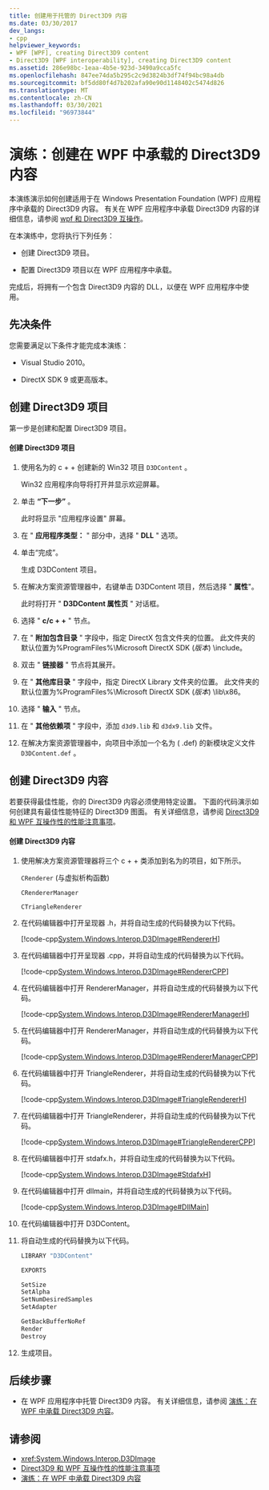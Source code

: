 ```yaml
---
title: 创建用于托管的 Direct3D9 内容
ms.date: 03/30/2017
dev_langs:
- cpp
helpviewer_keywords:
- WPF [WPF], creating Direct3D9 content
- Direct3D9 [WPF interoperability], creating Direct3D9 content
ms.assetid: 286e98bc-1eaa-4b5e-923d-3490a9cca5fc
ms.openlocfilehash: 847ee74da5b295c2c9d3824b3df74f94bc98a4db
ms.sourcegitcommit: bf5dd80f4d7b202afa90e90d1148402c5474d826
ms.translationtype: MT
ms.contentlocale: zh-CN
ms.lasthandoff: 03/30/2021
ms.locfileid: "96973844"
---
```

# <a name="walkthrough-creating-direct3d9-content-for-hosting-in-wpf"></a>演练：创建在 WPF 中承载的 Direct3D9 内容
本演练演示如何创建适用于在 Windows Presentation Foundation (WPF) 应用程序中承载的 Direct3D9 内容。 有关在 WPF 应用程序中承载 Direct3D9 内容的详细信息，请参阅 [wpf 和 Direct3D9 互操作](wpf-and-direct3d9-interoperation.md)。

 在本演练中，您将执行下列任务：

- 创建 Direct3D9 项目。

- 配置 Direct3D9 项目以在 WPF 应用程序中承载。

 完成后，将拥有一个包含 Direct3D9 内容的 DLL，以便在 WPF 应用程序中使用。

## <a name="prerequisites"></a>先决条件
 您需要满足以下条件才能完成本演练：

- Visual Studio 2010。

- DirectX SDK 9 或更高版本。

## <a name="creating-the-direct3d9-project"></a>创建 Direct3D9 项目
 第一步是创建和配置 Direct3D9 项目。

#### <a name="to-create-the-direct3d9-project"></a>创建 Direct3D9 项目

1. 使用名为的 c + + 创建新的 Win32 项目 `D3DContent` 。

     Win32 应用程序向导将打开并显示欢迎屏幕。

2. 单击 **“下一步”** 。

     此时将显示 "应用程序设置" 屏幕。

3. 在 " **应用程序类型：** " 部分中，选择 " **DLL** " 选项。

4. 单击“完成”。

     生成 D3DContent 项目。

5. 在解决方案资源管理器中，右键单击 D3DContent 项目，然后选择 " **属性**"。

     此时将打开 " **D3DContent 属性页** " 对话框。

6. 选择 " **c/c + +** " 节点。

7. 在 " **附加包含目录** " 字段中，指定 DirectX 包含文件夹的位置。 此文件夹的默认位置为%ProgramFiles%\Microsoft DirectX SDK (*版本*) \include。

8. 双击 " **链接器** " 节点将其展开。

9. 在 " **其他库目录** " 字段中，指定 DirectX Library 文件夹的位置。 此文件夹的默认位置为%ProgramFiles%\Microsoft DirectX SDK (*版本*) \lib\x86。

10. 选择 " **输入** " 节点。

11. 在 " **其他依赖项** " 字段中，添加 `d3d9.lib` 和 `d3dx9.lib` 文件。

12. 在解决方案资源管理器中，向项目中添加一个名为 ( .def) 的新模块定义文件 `D3DContent.def` 。

## <a name="creating-the-direct3d9-content"></a>创建 Direct3D9 内容
 若要获得最佳性能，你的 Direct3D9 内容必须使用特定设置。 下面的代码演示如何创建具有最佳性能特征的 Direct3D9 图面。 有关详细信息，请参阅 [Direct3D9 和 WPF 互操作性的性能注意事项](performance-considerations-for-direct3d9-and-wpf-interoperability.md)。

#### <a name="to-create-the-direct3d9-content"></a>创建 Direct3D9 内容

1. 使用解决方案资源管理器将三个 c + + 类添加到名为的项目，如下所示。

     `CRenderer` (与虚拟析构函数) 

     `CRendererManager`

     `CTriangleRenderer`

2. 在代码编辑器中打开呈现器 .h，并将自动生成的代码替换为以下代码。

     [!code-cpp[System.Windows.Interop.D3DImage#RendererH](~/samples/snippets/cpp/VS_Snippets_Wpf/System.Windows.Interop.D3DImage/cpp/renderer.h#rendererh)]

3. 在代码编辑器中打开呈现器 .cpp，并将自动生成的代码替换为以下代码。

     [!code-cpp[System.Windows.Interop.D3DImage#RendererCPP](~/samples/snippets/cpp/VS_Snippets_Wpf/System.Windows.Interop.D3DImage/cpp/renderer.cpp#renderercpp)]

4. 在代码编辑器中打开 RendererManager，并将自动生成的代码替换为以下代码。

     [!code-cpp[System.Windows.Interop.D3DImage#RendererManagerH](~/samples/snippets/cpp/VS_Snippets_Wpf/System.Windows.Interop.D3DImage/cpp/renderermanager.h#renderermanagerh)]

5. 在代码编辑器中打开 RendererManager，并将自动生成的代码替换为以下代码。

     [!code-cpp[System.Windows.Interop.D3DImage#RendererManagerCPP](~/samples/snippets/cpp/VS_Snippets_Wpf/System.Windows.Interop.D3DImage/cpp/renderermanager.cpp#renderermanagercpp)]

6. 在代码编辑器中打开 TriangleRenderer，并将自动生成的代码替换为以下代码。

     [!code-cpp[System.Windows.Interop.D3DImage#TriangleRendererH](~/samples/snippets/cpp/VS_Snippets_Wpf/System.Windows.Interop.D3DImage/cpp/trianglerenderer.h#trianglerendererh)]

7. 在代码编辑器中打开 TriangleRenderer，并将自动生成的代码替换为以下代码。

     [!code-cpp[System.Windows.Interop.D3DImage#TriangleRendererCPP](~/samples/snippets/cpp/VS_Snippets_Wpf/System.Windows.Interop.D3DImage/cpp/trianglerenderer.cpp#trianglerenderercpp)]

8. 在代码编辑器中打开 stdafx.h，并将自动生成的代码替换为以下代码。

     [!code-cpp[System.Windows.Interop.D3DImage#StdafxH](~/samples/snippets/cpp/VS_Snippets_Wpf/System.Windows.Interop.D3DImage/cpp/stdafx.h#stdafxh)]

9. 在代码编辑器中打开 dllmain，并将自动生成的代码替换为以下代码。

     [!code-cpp[System.Windows.Interop.D3DImage#DllMain](~/samples/snippets/cpp/VS_Snippets_Wpf/System.Windows.Interop.D3DImage/cpp/dllmain.cpp#dllmain)]

10. 在代码编辑器中打开 D3DContent。

11. 将自动生成的代码替换为以下代码。

    ```cpp
    LIBRARY "D3DContent"

    EXPORTS

    SetSize
    SetAlpha
    SetNumDesiredSamples
    SetAdapter

    GetBackBufferNoRef
    Render
    Destroy
    ```

12. 生成项目。

## <a name="next-steps"></a>后续步骤

- 在 WPF 应用程序中托管 Direct3D9 内容。 有关详细信息，请参阅 [演练：在 WPF 中承载 Direct3D9 内容](walkthrough-hosting-direct3d9-content-in-wpf.md)。

## <a name="see-also"></a>请参阅

- <xref:System.Windows.Interop.D3DImage>
- [Direct3D9 和 WPF 互操作性的性能注意事项](performance-considerations-for-direct3d9-and-wpf-interoperability.md)
- [演练：在 WPF 中承载 Direct3D9 内容](walkthrough-hosting-direct3d9-content-in-wpf.md)
